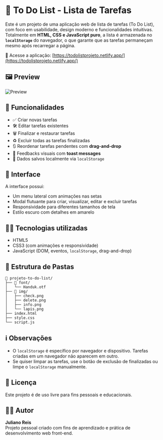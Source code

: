 # 📝 To Do List - Lista de Tarefas

Este é um projeto de uma aplicação web de lista de tarefas (To Do List), com foco em usabilidade, design moderno e funcionalidades intuitivas. Totalmente em **HTML, CSS e JavaScript puro**, a lista é armazenada no **`localStorage`** do navegador, o que garante que as tarefas permaneçam mesmo após recarregar a página.

🔗 Acesse a aplicação: [https://todolistprojeto.netlify.app/](https://todolistprojeto.netlify.app/)

## 🖼️ Preview

![Preview](img/preview.png)

## 🚀 Funcionalidades

- ✅ Criar novas tarefas
- 🛠️ Editar tarefas existentes
- 🗑️ Finalizar e restaurar tarefas
- ♻️ Excluir todas as tarefas finalizadas
- 🔃 Reordenar tarefas pendentes com **drag-and-drop**
- 🧠 Feedbacks visuais com **toast messages**
- 💾 Dados salvos localmente via `localStorage`

## 📸 Interface

A interface possui:
- Um menu lateral com animações nas setas
- Modal flutuante para criar, visualizar, editar e excluir tarefas
- Responsividade para diferentes tamanhos de tela
- Estilo escuro com detalhes em amarelo

## 🧑‍💻 Tecnologias utilizadas

- HTML5
- CSS3 (com animações e responsividade)
- JavaScript (DOM, eventos, `localStorage`, drag-and-drop)

## 📂 Estrutura de Pastas

```
📁 projeto-to-do-list/
├── 📁 font/
│   └── Handuk.otf
├── 📁 img/
│   ├── check.png
│   ├── delete.png
│   ├── info.png
│   └── lapis.png
├── index.html
├── style.css
└── script.js
```

## ℹ️ Observações

- O `localStorage` é específico por navegador e dispositivo. Tarefas criadas em um navegador não aparecem em outro.
- Se quiser limpar as tarefas, use o botão de exclusão de finalizadas ou limpe o `localStorage` manualmente.

## 📜 Licença

Este projeto é de uso livre para fins pessoais e educacionais.

## 🙋‍♂️ Autor

**Juliano Reis**  
Projeto pessoal criado com fins de aprendizado e prática de desenvolvimento web front-end.
